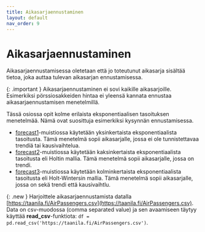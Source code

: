 ```yaml
---
title: Aikasarjaennustaminen
layout: default
nav_order: 9
---
```


# Aikasarjaennustaminen

Aikasarjaennustamisessa oletetaan että jo toteutunut aikasarja sisältää tietoa, joka auttaa tulevan aikasarjan ennustamisessa.

{: .important }
Aikasarjaennustaminen ei sovi kaikille aikasarjoille. Esimerkiksi pörssiosakkeiden hintaa ei yleensä kannata ennustaa aikasarjaennustamisen menetelmillä.

Tässä osiossa opit kolme erilaista eksponentiaalisen tasoituksen menetelmää. Nämä ovat suosittuja esimerkiksi kysynnän ennustamisessa.

* [forecast1](https://nbviewer.org/github/taanila/aikasarjat/blob/main/forecast1.ipynb)-muistiossa käytetään yksinkertaista eksponentiaalista tasoitusta. Tämä menetelmä sopii aikasarjalle, jossa ei ole tunnistettavaa trendiä tai kausivaihtelua.
* [forecast2](https://nbviewer.org/github/taanila/aikasarjat/blob/main/forecast2.ipynb)-muistiossa käytetään kaksinkertaista eksponentiaalista tasoitusta eli Holtin mallia. Tämä menetelmä sopii aikasarjalle, jossa on trendi.
* [forecast3](https://nbviewer.org/github/taanila/aikasarjat/blob/main/forecast3.ipynb)-muistiossa käytetään kolminkertaista eksponentiaalista tasoitusta eli Holt-Wintersin mallia. Tämä menetelmä sopii aikasarjalle, jossa on sekä trendi että kausivaihtlu.

{: .new }
Harjoittele aikasarjaennustamista datalla [https://taanila.fi/AirPassengers.csv](https://taanila.fi/AirPassengers.csv). Data on csv-muodossa (comma separated value) ja sen avaamiseen täytyy käyttää **read_csv**-funktiota: `df = pd.read_csv('https://taanila.fi/AirPassengers.csv')`.
